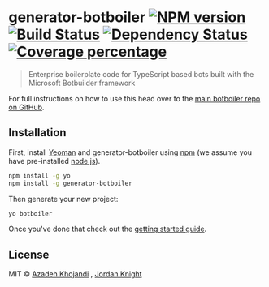 # generator-botboiler [![NPM version][npm-image]][npm-url] [![Build Status][travis-image]][travis-url] [![Dependency Status][daviddm-image]][daviddm-url] [![Coverage percentage][coveralls-image]][coveralls-url]

> Enterprise boilerplate code for TypeScript based bots built with the Microsoft Botbuilder framework

For full instructions on how to use this head over to the [main botboiler repo on GitHub](https://github.com/MSFTAuDX/BotBoiler).

## Installation

First, install [Yeoman](http://yeoman.io) and generator-botboiler using [npm](https://www.npmjs.com/) (we assume you have pre-installed [node.js](https://nodejs.org/)).

```bash
npm install -g yo
npm install -g generator-botboiler
```

Then generate your new project:

```bash
yo botboiler
```

Once you've done that check out the [getting started guide](https://github.com/MSFTAuDX/BotBoiler).

## License

MIT © [Azadeh Khojandi](http://azadehkhojandi.blogspot.com.au/) , [Jordan Knight](https://github.com/jakkaj)


[npm-image]: https://badge.fury.io/js/generator-nodechatbot.svg
[npm-url]: https://npmjs.org/package/generator-nodechatbot
[travis-image]: https://travis-ci.org/azadehkhojandi/generator-nodechatbot.svg?branch=master
[travis-url]: https://travis-ci.org/azadehkhojandi/generator-nodechatbot
[daviddm-image]: https://david-dm.org/azadehkhojandi/generator-nodechatbot.svg?theme=shields.io
[daviddm-url]: https://david-dm.org/azadehkhojandi/generator-nodechatbot
[coveralls-image]: https://coveralls.io/repos/azadehkhojandi/generator-nodechatbot/badge.svg
[coveralls-url]: https://coveralls.io/r/azadehkhojandi/generator-nodechatbot